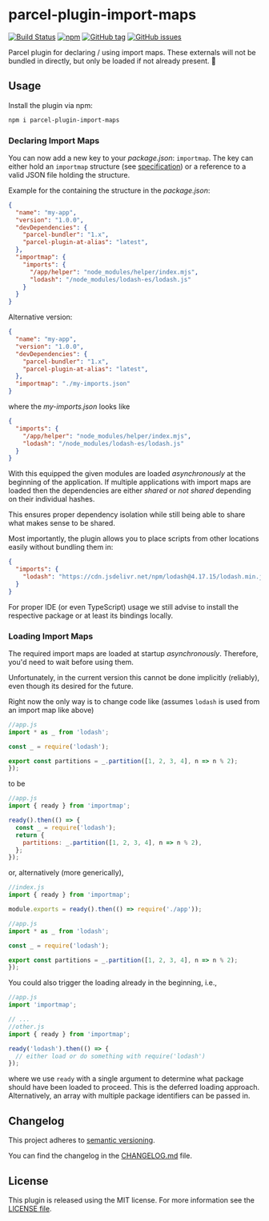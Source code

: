 # parcel-plugin-import-maps

[![Build Status](https://florianrappl.visualstudio.com/parcel-plugin-import-maps/_apis/build/status/FlorianRappl.parcel-plugin-import-maps?branchName=master)](https://florianrappl.visualstudio.com/parcel-plugin-import-maps/_build/latest?definitionId=14&branchName=master)
[![npm](https://img.shields.io/npm/v/parcel-plugin-import-maps.svg)](https://www.npmjs.com/package/parcel-plugin-import-maps)
[![GitHub tag](https://img.shields.io/github/tag/FlorianRappl/parcel-plugin-import-maps.svg)](https://github.com/FlorianRappl/parcel-plugin-import-maps/releases)
[![GitHub issues](https://img.shields.io/github/issues/FlorianRappl/parcel-plugin-import-maps.svg)](https://github.com/FlorianRappl/parcel-plugin-import-maps/issues)

Parcel plugin for declaring / using import maps. These externals will not be bundled in directly, but only be loaded if not already present. :rocket:

## Usage

Install the plugin via npm:

```sh
npm i parcel-plugin-import-maps
```

### Declaring Import Maps

You can now add a new key to your *package.json*: `importmap`. The key can either hold an `importmap` structure (see [specification](https://wicg.github.io/import-maps/)) or a reference to a valid JSON file holding the structure.

Example for the containing the structure in the *package.json*:

```json
{
  "name": "my-app",
  "version": "1.0.0",
  "devDependencies": {
    "parcel-bundler": "1.x",
    "parcel-plugin-at-alias": "latest",
  },
  "importmap": {
    "imports": {
      "/app/helper": "node_modules/helper/index.mjs",
      "lodash": "/node_modules/lodash-es/lodash.js"
    }
  }
}
```

Alternative version:

```json
{
  "name": "my-app",
  "version": "1.0.0",
  "devDependencies": {
    "parcel-bundler": "1.x",
    "parcel-plugin-at-alias": "latest",
  },
  "importmap": "./my-imports.json"
}
```

where the *my-imports.json* looks like

```json
{
  "imports": {
    "/app/helper": "node_modules/helper/index.mjs",
    "lodash": "/node_modules/lodash-es/lodash.js"
  }
}
```

With this equipped the given modules are loaded *asynchronously* at the beginning of the application. If multiple applications with import maps are loaded then the dependencies are either *shared* or *not shared* depending on their individual hashes.

This ensures proper dependency isolation while still being able to share what makes sense to be shared.

Most importantly, the plugin allows you to place scripts from other locations easily without bundling them in:

```json
{
  "imports": {
    "lodash": "https://cdn.jsdelivr.net/npm/lodash@4.17.15/lodash.min.js"
  }
}
```

For proper IDE (or even TypeScript) usage we still advise to install the respective package or at least its bindings locally.

### Loading Import Maps

The required import maps are loaded at startup *asynchronously*. Therefore, you'd need to wait before using them.

Unfortunately, in the current version this cannot be done implicitly (reliably), even though its desired for the future.

Right now the only way is to change code like (assumes `lodash` is used from an import map like above)

```js
//app.js
import * as _ from 'lodash';

const _ = require('lodash');

export const partitions = _.partition([1, 2, 3, 4], n => n % 2);
});
```

to be

```js
//app.js
import { ready } from 'importmap';

ready().then(() => {
  const _ = require('lodash');
  return {
    partitions: _.partition([1, 2, 3, 4], n => n % 2),
  };
});
```

or, alternatively (more generically),

```js
//index.js
import { ready } from 'importmap';

module.exports = ready().then(() => require('./app'));

//app.js
import * as _ from 'lodash';

const _ = require('lodash');

export const partitions = _.partition([1, 2, 3, 4], n => n % 2);
});
```

You could also trigger the loading already in the beginning, i.e.,

```js
//app.js
import 'importmap';

// ...
//other.js
import { ready } from 'importmap';

ready('lodash').then(() => {
  // either load or do something with require('lodash')
});
```

where we use `ready` with a single argument to determine what package should have been loaded to proceed. This is the deferred loading approach. Alternatively, an array with multiple package identifiers can be passed in.

## Changelog

This project adheres to [semantic versioning](https://semver.org).

You can find the changelog in the [CHANGELOG.md](CHANGELOG.md) file.

## License

This plugin is released using the MIT license. For more information see the [LICENSE file](LICENSE).
